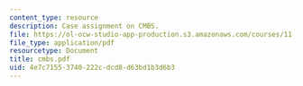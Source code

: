 ```yaml
---
content_type: resource
description: Case assignment on CMBS.
file: https://ol-ocw-studio-app-production.s3.amazonaws.com/courses/11-432j-real-estate-capital-markets-spring-2007/4e7c71553740222cdcd8d63bd1b3d6b3_cmbs.pdf
file_type: application/pdf
resourcetype: Document
title: cmbs.pdf
uid: 4e7c7155-3740-222c-dcd8-d63bd1b3d6b3
---
```

